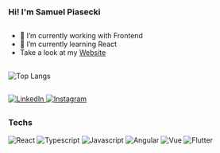 ### Hi! I'm Samuel Piasecki
##

- 🔭 I’m currently working with Frontend
- 🌱 I’m currently learning React
- Take a look at my <a href="https://my-personal-portfolio-nu-two.vercel.app" target="_blank">Website</a>
  
##

![Top Langs](https://github-readme-stats.vercel.app/api/top-langs/?username=SamuelPiasecki&layout=donut&theme=transparent)

##

<div>
  <a href="https://www.linkedin.com/in/samuel-piasecki/" target="_blank">
    <img src="https://img.shields.io/badge/LinkedIn-0077B5?style=for-the-badge&logo=linkedin&logoColor=white" alt="LinkedIn"/>
  </a>
  <a href="https://www.instagram.com/samupiasecki/" target="_blank">
    <img src="https://img.shields.io/badge/Instagram-E4405F?style=for-the-badge&logo=instagram&logoColor=white" alt="Instagram"/>
  </a>
</div>

##

### Techs

<div>
  <img src="https://img.shields.io/badge/React-20232A?style=for-the-badge&logo=react&logoColor=61DAFB" alt="React" />
  <img src="https://img.shields.io/badge/TypeScript-007ACC?style=for-the-badge&logo=typescript&logoColor=white" alt="Typescript" />
  <img src="https://img.shields.io/badge/JavaScript-323330?style=for-the-badge&logo=javascript&logoColor=F7DF1E" alt="Javascript" />
  <img src="https://img.shields.io/badge/Angular-DD0031?style=for-the-badge&logo=angular&logoColor=white" alt="Angular" />
  <img src="https://img.shields.io/badge/Vue.js-35495E?style=for-the-badge&logo=vue.js&logoColor=4FC08D" alt="Vue" />
  <img src="https://img.shields.io/badge/Flutter-02569B?style=for-the-badge&logo=flutter&logoColor=white" alt="Flutter" />
</div>
